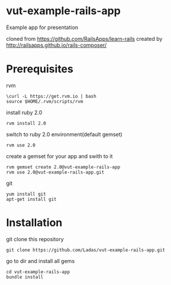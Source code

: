 vut-example-rails-app
=====================

Example app for presentation

cloned from https://github.com/RailsApps/learn-rails
created by http://railsapps.github.io/rails-composer/

Prerequisites
=============

rvm

    \curl -L https://get.rvm.io | bash
    source $HOME/.rvm/scripts/rvm
  
install ruby 2.0

    rvm install 2.0
  
switch to ruby 2.0 environment(default gemset)

    rvm use 2.0

create a gemset for your app and swith to it

    rvm gemset create 2.0@vut-example-rails-app
    rvm use 2.0@vut-example-rails-app.git
    


git

    yum install git
    apt-get install git  


Installation
============

git clone this repository

    git clone https://github.com/Ladas/vut-example-rails-app.git
    
go to dir and install all gems

    cd vut-example-rails-app
    bundle install

    

